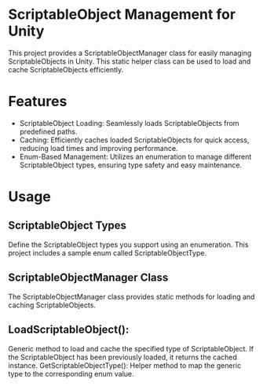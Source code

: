 # ScriptableObject Management for Unity

This project provides a ScriptableObjectManager class for easily managing ScriptableObjects in Unity. This static helper class can be used to load and cache ScriptableObjects efficiently.

# Features
- ScriptableObject Loading: Seamlessly loads ScriptableObjects from predefined paths.
- Caching: Efficiently caches loaded ScriptableObjects for quick access, reducing load times and improving performance.
- Enum-Based Management: Utilizes an enumeration to manage different ScriptableObject types, ensuring type safety and easy maintenance.

# Usage

## ScriptableObject Types
Define the ScriptableObject types you support using an enumeration. This project includes a sample enum called ScriptableObjectType.

## ScriptableObjectManager Class
The ScriptableObjectManager class provides static methods for loading and caching ScriptableObjects.

## LoadScriptableObject<T>(): 
Generic method to load and cache the specified type of ScriptableObject. If the ScriptableObject has been previously loaded, it returns the cached instance.
GetScriptableObjectType<T>(): Helper method to map the generic type to the corresponding enum value.

